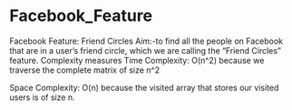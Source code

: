 # Facebook_Feature
Facebook Feature: Friend Circles
Aim:-to find all the people on Facebook that are in a user’s friend circle, which we are calling the “Friend Circles” feature.
Complexity measures
Time Complexity: O(n^2) because we traverse the complete matrix of size n^2

Space Complexity: O(n) because the visited array that stores our visited users is of size n.
